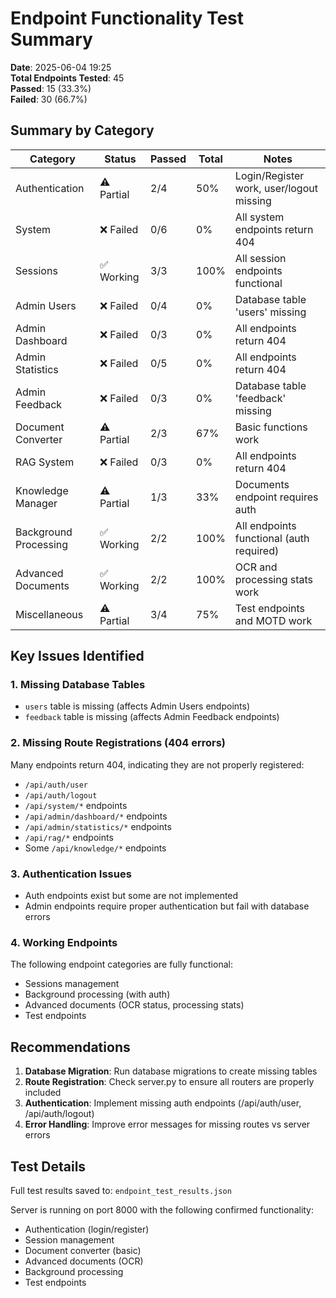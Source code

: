 # Endpoint Functionality Test Summary

**Date**: 2025-06-04 19:25  
**Total Endpoints Tested**: 45  
**Passed**: 15 (33.3%)  
**Failed**: 30 (66.7%)

## Summary by Category

| Category | Status | Passed | Total | Notes |
|----------|--------|--------|-------|-------|
| Authentication | ⚠️ Partial | 2/4 | 50% | Login/Register work, user/logout missing |
| System | ❌ Failed | 0/6 | 0% | All system endpoints return 404 |
| Sessions | ✅ Working | 3/3 | 100% | All session endpoints functional |
| Admin Users | ❌ Failed | 0/4 | 0% | Database table 'users' missing |
| Admin Dashboard | ❌ Failed | 0/3 | 0% | All endpoints return 404 |
| Admin Statistics | ❌ Failed | 0/5 | 0% | All endpoints return 404 |
| Admin Feedback | ❌ Failed | 0/3 | 0% | Database table 'feedback' missing |
| Document Converter | ⚠️ Partial | 2/3 | 67% | Basic functions work |
| RAG System | ❌ Failed | 0/3 | 0% | All endpoints return 404 |
| Knowledge Manager | ⚠️ Partial | 1/3 | 33% | Documents endpoint requires auth |
| Background Processing | ✅ Working | 2/2 | 100% | All endpoints functional (auth required) |
| Advanced Documents | ✅ Working | 2/2 | 100% | OCR and processing stats work |
| Miscellaneous | ⚠️ Partial | 3/4 | 75% | Test endpoints and MOTD work |

## Key Issues Identified

### 1. Missing Database Tables
- `users` table is missing (affects Admin Users endpoints)
- `feedback` table is missing (affects Admin Feedback endpoints)

### 2. Missing Route Registrations (404 errors)
Many endpoints return 404, indicating they are not properly registered:
- `/api/auth/user`
- `/api/auth/logout`
- `/api/system/*` endpoints
- `/api/admin/dashboard/*` endpoints
- `/api/admin/statistics/*` endpoints
- `/api/rag/*` endpoints
- Some `/api/knowledge/*` endpoints

### 3. Authentication Issues
- Auth endpoints exist but some are not implemented
- Admin endpoints require proper authentication but fail with database errors

### 4. Working Endpoints
The following endpoint categories are fully functional:
- Sessions management
- Background processing (with auth)
- Advanced documents (OCR status, processing stats)
- Test endpoints

## Recommendations

1. **Database Migration**: Run database migrations to create missing tables
2. **Route Registration**: Check server.py to ensure all routers are properly included
3. **Authentication**: Implement missing auth endpoints (/api/auth/user, /api/auth/logout)
4. **Error Handling**: Improve error messages for missing routes vs server errors

## Test Details

Full test results saved to: `endpoint_test_results.json`

Server is running on port 8000 with the following confirmed functionality:
- Authentication (login/register) 
- Session management
- Document converter (basic)
- Advanced documents (OCR)
- Background processing
- Test endpoints